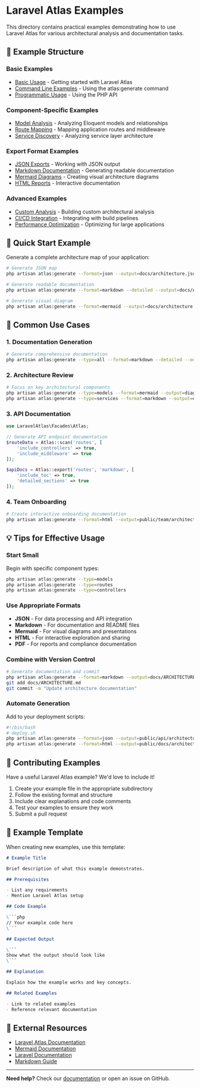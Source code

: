 # Laravel Atlas Examples

This directory contains practical examples demonstrating how to use Laravel Atlas for various architectural analysis and documentation tasks.

## 📁 Example Structure

### Basic Examples
- [Basic Usage](basic-usage.md) - Getting started with Laravel Atlas
- [Command Line Examples](command-line.md) - Using the atlas:generate command
- [Programmatic Usage](programmatic.md) - Using the PHP API

### Component-Specific Examples  
- [Model Analysis](models.md) - Analyzing Eloquent models and relationships
- [Route Mapping](routes.md) - Mapping application routes and middleware
- [Service Discovery](services.md) - Analyzing service layer architecture

### Export Format Examples
- [JSON Exports](exports/json.md) - Working with JSON output
- [Markdown Documentation](exports/markdown.md) - Generating readable documentation
- [Mermaid Diagrams](exports/mermaid.md) - Creating visual architecture diagrams
- [HTML Reports](exports/html.md) - Interactive documentation

### Advanced Examples
- [Custom Analysis](advanced/custom-analysis.md) - Building custom architectural analysis
- [CI/CD Integration](advanced/cicd.md) - Integrating with build pipelines
- [Performance Optimization](advanced/performance.md) - Optimizing for large applications

## 🚀 Quick Start Example

Generate a complete architecture map of your application:

```bash
# Generate JSON map
php artisan atlas:generate --format=json --output=docs/architecture.json

# Generate readable documentation  
php artisan atlas:generate --format=markdown --detailed --output=docs/ARCHITECTURE.md

# Generate visual diagram
php artisan atlas:generate --format=mermaid --output=docs/architecture.mmd
```

## 🔧 Common Use Cases

### 1. Documentation Generation
```bash
# Generate comprehensive documentation
php artisan atlas:generate --type=all --format=markdown --detailed --output=docs/
```

### 2. Architecture Review
```bash
# Focus on key architectural components
php artisan atlas:generate --type=models --format=mermaid --output=diagrams/models.mmd
php artisan atlas:generate --type=services --format=markdown --output=docs/services.md
```

### 3. API Documentation
```php
use LaravelAtlas\Facades\Atlas;

// Generate API endpoint documentation
$routeData = Atlas::scan('routes', [
    'include_controllers' => true,
    'include_middleware' => true
]);

$apiDocs = Atlas::export('routes', 'markdown', [
    'include_toc' => true,
    'detailed_sections' => true
]);
```

### 4. Team Onboarding
```bash
# Create interactive onboarding documentation
php artisan atlas:generate --format=html --output=public/team/architecture.html
```

## 💡 Tips for Effective Usage

### Start Small
Begin with specific component types:
```bash
php artisan atlas:generate --type=models
php artisan atlas:generate --type=routes  
php artisan atlas:generate --type=controllers
```

### Use Appropriate Formats
- **JSON** - For data processing and API integration
- **Markdown** - For documentation and README files
- **Mermaid** - For visual diagrams and presentations
- **HTML** - For interactive exploration and sharing
- **PDF** - For reports and compliance documentation

### Combine with Version Control
```bash
# Generate documentation and commit
php artisan atlas:generate --format=markdown --output=docs/ARCHITECTURE.md
git add docs/ARCHITECTURE.md
git commit -m "Update architecture documentation"
```

### Automate Generation
Add to your deployment scripts:
```bash
#!/bin/bash
# deploy.sh
php artisan atlas:generate --format=json --output=public/api/architecture.json
php artisan atlas:generate --format=html --output=public/docs/architecture.html
```

## 🤝 Contributing Examples

Have a useful Laravel Atlas example? We'd love to include it! 

1. Create your example file in the appropriate subdirectory
2. Follow the existing format and structure
3. Include clear explanations and code comments
4. Test your examples to ensure they work
5. Submit a pull request

## 📄 Example Template

When creating new examples, use this template:

```markdown
# Example Title

Brief description of what this example demonstrates.

## Prerequisites

- List any requirements
- Mention Laravel Atlas setup

## Code Example

\```php
// Your example code here
\```

## Expected Output

\```
Show what the output should look like
\```

## Explanation

Explain how the example works and key concepts.

## Related Examples

- Link to related examples
- Reference relevant documentation
```

## 🔗 External Resources

- [Laravel Atlas Documentation](../docs/)
- [Mermaid Documentation](https://mermaid-js.github.io/mermaid/)
- [Laravel Documentation](https://laravel.com/docs)
- [Markdown Guide](https://www.markdownguide.org/)

---

**Need help?** Check our [documentation](../docs/) or open an issue on GitHub.